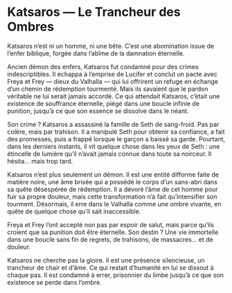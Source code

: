 
# Katsaros — Le Trancheur des Ombres

Katsaros n’est ni un homme, ni une bête. C’est une abomination issue de l’enfer biblique, forgée dans l’abîme de la damnation éternelle.

Ancien démon des enfers, Katsaros fut condamné pour des crimes indescriptibles. Il échappa à l’emprise de Lucifer et conclut un pacte avec Freya et Frey — dieux du Valhalla — qui lui offrirent un refuge en échange d’un chemin de rédemption tourmenté. Mais ils savaient que le pardon véritable ne lui serait jamais accordé. Ce qui attendait Katsaros, c’était une existence de souffrance éternelle, piégé dans une boucle infinie de punition, jusqu’à ce que son essence se dissolve dans le néant.

Son crime ? Katsaros a assassiné la famille de Seth de sang-froid. Pas par colère, mais par trahison. Il a manipulé Seth pour obtenir sa confiance, a fait des promesses, puis a frappé lorsque le garçon a baissé sa garde. Pourtant, dans les derniers instants, il vit quelque chose dans les yeux de Seth : une étincelle de lumière qu’il n’avait jamais connue dans toute sa noirceur. Il hésita… mais trop tard.

Katsaros n’est plus seulement un démon. Il est une entité difforme faite de matière noire, une âme brisée qui a possédé le corps d’un sans-abri dans sa quête désespérée de rédemption. Il a dévoré l’âme de cet homme pour fuir sa propre douleur, mais cette transformation n’a fait qu’intensifier son tourment. Désormais, il erre dans le Valhalla comme une ombre vivante, en quête de quelque chose qu’il sait inaccessible.

Freya et Frey l’ont accepté non pas par espoir de salut, mais parce qu’ils croient que sa punition doit être éternelle. Son destin ? Une vie immortelle dans une boucle sans fin de regrets, de trahisons, de massacres… et de douleur.

Katsaros ne cherche pas la gloire. Il est une présence silencieuse, un trancheur de chair et d’âme. Ce qui restait d’humanité en lui se dissout à chaque pas. Il est condamné à errer, prisonnier du limbe jusqu’à ce que son existence se perde dans l’ombre.

